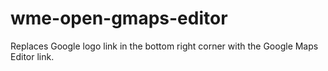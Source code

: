 # wme-open-gmaps-editor

Replaces Google logo link in the bottom right corner with the Google Maps Editor link.
